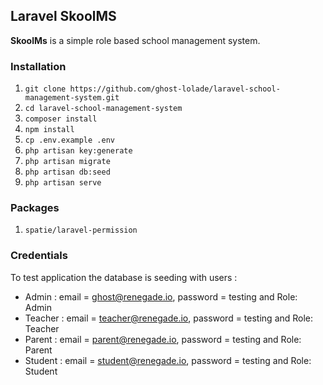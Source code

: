 ## Laravel SkoolMS

**SkoolMs** is a simple role based school management system.

### Installation
01. `git clone https://github.com/ghost-lolade/laravel-school-management-system.git`
02. `cd laravel-school-management-system`
03. `composer install`
04. `npm install`
05. `cp .env.example .env`
06. `php artisan key:generate`
07. `php artisan migrate`
08. `php artisan db:seed`
09. `php artisan serve`

### Packages
01. `spatie/laravel-permission`

### Credentials

To test application the database is seeding with users :

-   Admin : email = ghost@renegade.io, password = testing and Role: Admin
-   Teacher : email = teacher@renegade.io, password = testing and Role: Teacher
-   Parent : email = parent@renegade.io, password = testing and Role: Parent
-   Student : email = student@renegade.io, password = testing and Role: Student
